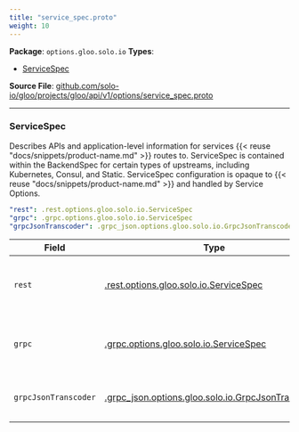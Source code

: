 ```yaml
---
title: "service_spec.proto"
weight: 10
---
```


<!-- Code generated by solo-kit. DO NOT EDIT. -->


**Package**: `options.gloo.solo.io` 
**Types**:


- [ServiceSpec](#servicespec)
  



**Source File**: [github.com/solo-io/gloo/projects/gloo/api/v1/options/service_spec.proto](https://github.com/solo-io/gloo/blob/main/projects/gloo/api/v1/options/service_spec.proto)





---
### ServiceSpec

 
Describes APIs and application-level information for services
{{< reuse "docs/snippets/product-name.md" >}} routes to. ServiceSpec is contained within the BackendSpec for certain types
of upstreams, including Kubernetes, Consul, and Static.
ServiceSpec configuration is opaque to {{< reuse "docs/snippets/product-name.md" >}} and handled by Service Options.

```yaml
"rest": .rest.options.gloo.solo.io.ServiceSpec
"grpc": .grpc.options.gloo.solo.io.ServiceSpec
"grpcJsonTranscoder": .grpc_json.options.gloo.solo.io.GrpcJsonTranscoder

```

| Field | Type | Description |
| ----- | ---- | ----------- | 
| `rest` | [.rest.options.gloo.solo.io.ServiceSpec](../rest.proto.sk/#servicespec) |  Only one of `rest`, `grpc`, `grpcJsonTranscoder`, or `graphql` can be set. |
| `grpc` | [.grpc.options.gloo.solo.io.ServiceSpec](../grpc.proto.sk/#servicespec) |  Only one of `grpc`, `rest`, `grpcJsonTranscoder`, or `graphql` can be set. |
| `grpcJsonTranscoder` | [.grpc_json.options.gloo.solo.io.GrpcJsonTranscoder](../grpc_json.proto.sk/#grpcjsontranscoder) |  Only one of `grpcJsonTranscoder`, `rest`, `grpc`, or `graphql` can be set. |





<!-- Start of HubSpot Embed Code -->
<script type="text/javascript" id="hs-script-loader" async defer src="//js.hs-scripts.com/5130874.js"></script>
<!-- End of HubSpot Embed Code -->
